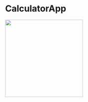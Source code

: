 # CalculatorApp



<img src="https://user-images.githubusercontent.com/49749125/134183257-4cb44d3c-2f39-4824-9ea8-bc993f629f28.png" width="250">
